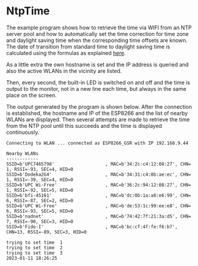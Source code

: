 # NtpTime

The example program shows how to retrieve the time via WIFI from an NTP server pool 
and how to automatically set the time correction for time zone 
and daylight saving time when the corresponding time offsets are known.
The date of transition from standard time to daylight saving time is calculated 
using the formulas as explained [here](https://www.webexhibits.org/daylightsaving/i.html).

As a little extra the own hostname is set and the IP address is 
queried and also the active WLANs in the vicinity are listed.

Then, every second, the built-in LED is switched on and off and the time 
is output to the monitor, not in a new line each time, but always in the 
same place on the screen.

The output generated by the program is shown below. After the connection 
is established, the hostname and IP of the ESP8266 and the list of nearby 
WLANs are displayed. Then several attempts are made to retrieve the time 
from the NTP pool until this succeeds and the time is displayed continuously.
```
Connecting to WLAN ... connected as ESP8266_GSR with IP 192.168.9.44

Nearby WLANs
------------
SSID=b'UPC7465798'                   , MAC=b'34:2c:c4:12:08:27', CHN= 1, RSSI=-93, SEC=4, HID=0
SSID=b'Dodeka2G4'                    , MAC=b'34:31:c4:8b:ae:ec', CHN= 1, RSSI=-39, SEC=4, HID=0
SSID=b'UPC Wi-Free'                  , MAC=b'36:2c:94:12:08:27', CHN= 1, RSSI=-92, SEC=5, HID=0
SSID=b'bfi-45161'                    , MAC=b'dc:0b:1a:a8:e6:99', CHN= 6, RSSI=-87, SEC=2, HID=0
SSID=b'UPC Wi-Free'                  , MAC=b'de:53:1c:99:ee:e8', CHN= 6, RSSI=-93, SEC=5, HID=0
SSID=b'nadnet'                       , MAC=b'74:42:7f:21:3a:d5', CHN= 7, RSSI=-90, SEC=3, HID=0
SSID=b'Fido-I'                       , MAC=b'bc:cf:4f:fe:f6:b7', CHN=13, RSSI=-89, SEC=3, HID=0

trying to set time  1
trying to set time  2
trying to set time  3
2023-01-11 18:26:25
```

